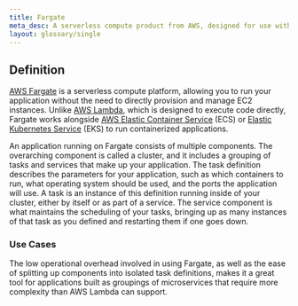 ```yaml
---
title: Fargate
meta_desc: A serverless compute product from AWS, designed for use with containerized workloads.
layout: glossary/single
---
```


## Definition

[AWS Fargate](https://aws.amazon.com/fargate/) is a serverless compute platform, allowing you to run your application without the need to directly provision and manage EC2 instances. Unlike [AWS Lambda](/learn/glossary/aws-lambda/), which is designed to execute code directly, Fargate works alongside [AWS Elastic Container Service](/learn/glossary/aws-ecs/) (ECS) or [Elastic Kubernetes Service](/learn/glossary/aws-eks/) (EKS) to run containerized applications.

An application running on Fargate consists of multiple components. The overarching component is called a cluster, and it includes a grouping of tasks and services that make up your application. The task definition describes the parameters for your application, such as which containers to run, what operating system should be used, and the ports the application will use. A task is an instance of this definition running inside of your cluster, either by itself or as part of a service. The service component is what maintains the scheduling of your tasks, bringing up as many instances of that task as you defined and restarting them if one goes down.

### Use Cases

The low operational overhead involved in using Fargate, as well as the ease of splitting up components into isolated task definitions, makes it a great tool for applications built as groupings of microservices that require more complexity than AWS Lambda can support.
